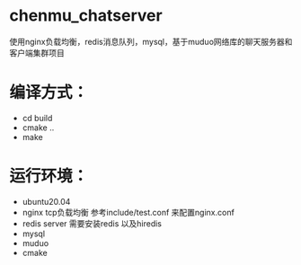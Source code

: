 # chenmu_chatserver
使用nginx负载均衡，redis消息队列，mysql，基于muduo网络库的聊天服务器和客户端集群项目

# 编译方式：
- cd build
- cmake ..
- make

# 运行环境：
- ubuntu20.04
- nginx tcp负载均衡 参考include/test.conf 来配置nginx.conf
- redis server 需要安装redis 以及hiredis
- mysql
- muduo
- cmake
